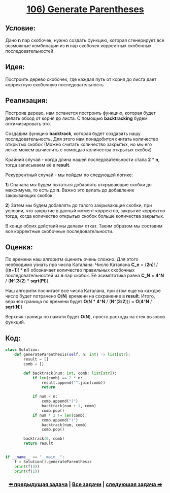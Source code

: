 <div align='center'>
<h1><a href='https://leetcode.com/problems/generate-parentheses/description/'><strong>106) Generate Parentheses</strong></a></h1>
</div>

## **Условие:**

Дано **n** пар скобочек, нужно создать функцию, которая сгенерирует все возможные комбинации из **n** пар скобочек корректных скобочных последовательностей

## **Идея:**

Построить дерево скобочек, где каждая путь от корня до листа дает корректную скобочную последовательность

## **Реализация:**

Построив дерево, нам останется построить функцию, которая будет делать обход от корня до листа. С помощью **backtracking** будем оптимизировать это.

Создадим функцию **backtrack**, которая будет создавать нашу последовательность. Для этого нам понадобится считать количество открытых скобок (Можно считать количество закрытых, но мы его легко можем вычислить с помощью количества открытых скобок)

Крайний случай - когда длина нашей последовательности стала **2** * **n**, тогда записываем её в **result**.

Рекуррентный случай - мы пойдем по следующей логике:

**1**) Сначала мы будем пытаться добавлять открывающие скобки до максимума, то есть до **n**. Важно это делать до добавление закрывающих скобок.

**2**) Затем мы будем добавлять до талого закрывающие скобки, при условии, что закрытие в данный момент корректно, закрытие корректно тогда, когда количество открытых скобок больше количества закрытых.

В конце обоих действий мы делаем откат. Таким образом мы составим все корректные скобочные последовательности.



## **Оценка:**

По времени наш алгоритм оценить очень сложно. Для этого необходимо узнать про числа Каталана. Число Каталана **C_n** = (**2n**)! / ((**n**+**1**)! * **n**!) обозначает количество правильных скобочных последовательностей из **n** пар скобок. Её асимптотика равна **C_N** = **4**^**N** / (**N**^(**3**/**2**) * **sqrt**(**PI**)).

Наш алгоритм посчитает все числа Каталана, при этом еще на каждое число будет потрачено **O**(**N**) времени на сохранение в **result**. Итого, верхняя граница по времени будет **O**(**N** * **4**^**N** / (**N**^(**3**/**2**))) = **O**(**4**^**N** / **sqrt**(**N**))

Верхняя граница по памяти будет **O**(**N**), просто расходы на стек вызовов функций.

## Код:
```python
class Solution:
    def generateParenthesis(self, n: int) -> list[str]:
        result = []
        comb = []

        def backtrack(num: int, comb: list[str]):
            if len(comb) == 2 * n:
                result.append("".join(comb))
                return

            if num < n:
                comb.append("(")
                backtrack(num + 1, comb)
                comb.pop()
            if num * 2 != len(comb):
                comb.append(")")
                backtrack(num, comb)
                comb.pop()

        backtrack(0, comb)
        return result


if __name__ == "__main__":
    f = Solution().generateParenthesis
    print(f(3))
    print(f(1))

```

<div align='center'><h3><a href='https://github.com/TAskMAster339/PythonAlgorithms/tree/main/105.N-Queens%20II'>⬅️ предыдущая задача</a>&nbsp;|&nbsp;<a href='https://github.com/TAskMAster339/PythonAlgorithms/tree/main/README.md'>Все задачи</a>&nbsp;|&nbsp;<a href='https://github.com/TAskMAster339/PythonAlgorithms/tree/main/107.Word%20Search'>следующая задача ➡️</a></h3></div>
